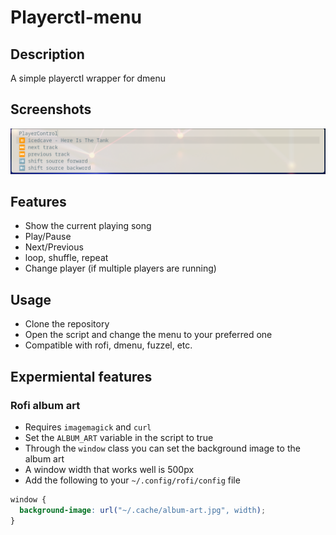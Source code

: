 # Playerctl-menu

## Description

A simple playerctl wrapper for dmenu

## Screenshots

![Alt text](example-fuzzel.png?raw=true "Example Fuzzel menu")

## Features

- Show the current playing song
- Play/Pause
- Next/Previous
- loop, shuffle, repeat
- Change player (if multiple players are running)

## Usage

- Clone the repository
- Open the script and change the menu to your preferred one
- Compatible with rofi, dmenu, fuzzel, etc.

## Expermiental features

### Rofi album art

- Requires `imagemagick` and `curl`
- Set the `ALBUM_ART` variable in the script to true
- Through the `window` class you can set the background image to the album art
- A window width that works well is 500px
- Add the following to your `~/.config/rofi/config` file

```css
window {
  background-image: url("~/.cache/album-art.jpg", width);
}
```
